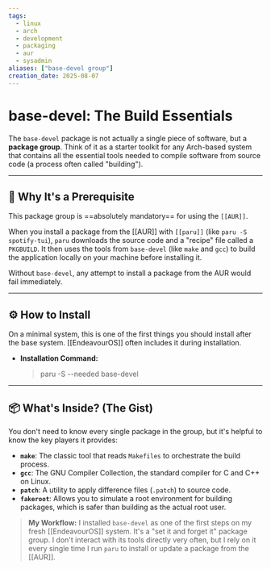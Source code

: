```yaml
---
tags:
  - linux
  - arch
  - development
  - packaging
  - aur
  - sysadmin
aliases: ["base-devel group"]
creation_date: 2025-08-07
---
```


# base-devel: The Build Essentials

The `base-devel` package is not actually a single piece of software, but a **package group**. Think of it as a starter toolkit for any Arch-based system that contains all the essential tools needed to compile software from source code (a process often called "building").

---
## 🤔 Why It's a Prerequisite
This package group is ==absolutely mandatory== for using the `[[AUR]]`.

When you install a package from the [[AUR]] with `[[paru]]` (like `paru -S spotify-tui`), `paru` downloads the source code and a "recipe" file called a `PKGBUILD`. It then uses the tools from `base-devel` (like `make` and `gcc`) to build the application locally on your machine before installing it.

Without `base-devel`, any attempt to install a package from the AUR would fail immediately.

---
## ⚙️ How to Install
On a minimal system, this is one of the first things you should install after the base system. [[EndeavourOS]] often includes it during installation.

- **Installation Command:**
  > paru -S --needed base-devel

---
## 📦 What's Inside? (The Gist)
You don't need to know every single package in the group, but it's helpful to know the key players it provides:

-   **`make`**: The classic tool that reads `Makefiles` to orchestrate the build process.
-   **`gcc`**: The GNU Compiler Collection, the standard compiler for C and C++ on Linux.
-   **`patch`**: A utility to apply difference files (`.patch`) to source code.
-   **`fakeroot`**: Allows you to simulate a root environment for building packages, which is safer than building as the actual root user.

> **My Workflow:** I installed `base-devel` as one of the first steps on my fresh [[EndeavourOS]] system. It's a "set it and forget it" package group. I don't interact with its tools directly very often, but I rely on it every single time I run `paru` to install or update a package from the [[AUR]].